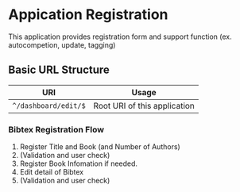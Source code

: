 # Appication Registration

This application provides registration form and support function (ex. autocompetion, update, tagging)

## Basic URL Structure

| URI | Usage |
|-----|-------------|
| `^/dashboard/edit/$`              |  Root URI of this application |


### Bibtex Registration Flow

1. Register Title and Book (and Number of Authors)
1. (Validation and user check)
1. Register Book Infomation if needed.
1. Edit detail of Bibtex
1. (Validation and user check)
